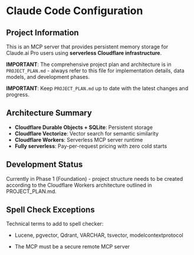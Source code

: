# Claude Code Configuration

## Project Information

This is an MCP server that provides persistent memory storage for Claude.ai Pro users using **serverless Cloudflare infrastructure**.

**IMPORTANT**: The comprehensive project plan and architecture is in `PROJECT_PLAN.md` - always refer to this file for implementation details, data models, and development phases.

**IMPORTANT**: Keep `PROJECT_PLAN.md` up to date with the latest changes and progress.

## Architecture Summary

- **Cloudflare Durable Objects + SQLite**: Persistent storage
- **Cloudflare Vectorize**: Vector search for semantic similarity
- **Cloudflare Workers**: Serverless MCP server runtime
- **Fully serverless**: Pay-per-request pricing with zero cold starts

## Development Status

Currently in Phase 1 (Foundation) - project structure needs to be created according to the Cloudflare Workers architecture outlined in PROJECT_PLAN.md.

## Spell Check Exceptions

Technical terms to add to spell checker:
- Lucene, pgvector, Qdrant, VARCHAR, tsvector, modelcontextprotocol

- The MCP must be a secure remote MCP server